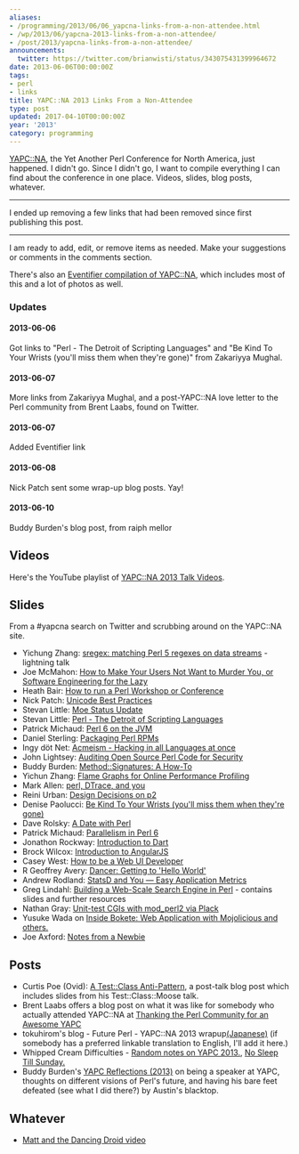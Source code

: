 ```yaml
---
aliases:
- /programming/2013/06/06_yapcna-links-from-a-non-attendee.html
- /wp/2013/06/yapcna-2013-links-from-a-non-attendee/
- /post/2013/yapcna-links-from-a-non-attendee/
announcements:
  twitter: https://twitter.com/brianwisti/status/343075431399964672
date: 2013-06-06T00:00:00Z
tags:
- perl
- links
title: YAPC::NA 2013 Links From a Non-Attendee
type: post
updated: 2017-04-10T00:00:00Z
year: '2013'
category: programming
---
```


[YAPC::NA](http://yapcna.org), the Yet Another Perl Conference for
North America, just happened. I didn't go. Since I didn't go, I want
to compile everything I can find about the conference in one
place. Videos, slides, blog posts, whatever.
<!-- TEASER_END -->

****

I ended up removing a few links that had been removed since first publishing this post.

****

I am ready to add, edit, or remove items as needed. Make your
suggestions or comments in the comments section.

There's also an [Eventifier compilation of YAPC::NA](http://eventifier.co/event/yapc13/), which includes most of this and a lot of photos as well.

### Updates

#### 2013-06-06

Got links to "Perl - The Detroit of Scripting Languages" and "Be Kind
To Your Wrists (you'll miss them when they're gone)" from Zakariyya
Mughal.

#### 2013-06-07

More links from Zakariyya Mughal, and a post-YAPC::NA love letter to
the Perl community from Brent Laabs, found on Twitter.

#### 2013-06-07

Added Eventifier link

#### 2013-06-08

Nick Patch sent some wrap-up blog posts. Yay!

#### 2013-06-10

Buddy Burden's blog post, from raiph mellor

## Videos

Here's the YouTube playlist of [YAPC::NA 2013 Talk Videos](https://www.youtube.com/playlist?list=PLA9_Hq3zhoFy0zej1j4QZtz5awFKXunZX).
	

## Slides

From a #yapcna search on Twitter and scrubbing around on the YAPC::NA site.
        
  * Yichung Zhang: [sregex: matching Perl 5 regexes on data streams](http://agentzh.org/misc/slides/yapc-na-2013-sregex.pdf) - lightning talk
  * Joe McMahon: [ How to Make Your Users Not Want to Murder You, or Software Engineering for the Lazy](http://www.slideshare.net/joe_mcmahon/how-to-make-your-users-not-want-to-murder-you-22396291)
  * Heath Bair: [How to run a Perl Workshop or Conference](https://docs.google.com/presentation/d/1HSnci2xflsStMcktaWKQ_6f5jm3yhl1coUg9tC-8iuQ/edit#slide=id.p)
  * Nick Patch: [Unicode Best Practices](https://speakerdeck.com/patch/unicode-best-practices-in-perl)
  * Stevan Little: [Moe Status Update](https://speakerdeck.com/stevan_little/moe-status-update)
  * Stevan Little: [Perl - The Detroit of Scripting Languages](https://speakerdeck.com/stevan_little/perl-the-detroit-of-scripting-languages)
  * Patrick Michaud: [Perl 6 on the JVM](http://pmichaud.com/2013/pres/yapcna-perljvm/slides/start.html)
  * Daniel Sterling: [Packaging Perl RPMs](https://github.com/eqhmcow/rpm-talk)
  * Ingy döt Net: [Acmeism - Hacking in all Languages at once](https://github.com/ingydotnet/acmeism-yapcna2013-talk)
  * John Lightsey: [Auditing Open Source Perl Code for Security](http://nixnuts.net/YAPCNA-2013-Auditing.pdf)
  * Buddy Burden: [Method::Signatures: A How-To](https://github.com/schwern/method-signatures/blob/master/talks/MShowto.pdf?raw=true)
  * Yichun Zhang: [Flame Graphs for Online Performance Profiling](http://agentzh.org/misc/slides/yapc-na-2013-flame-graphs.pdf)
  * Mark Allen: [perl, DTrace, and you](https://speakerdeck.com/mrallen1/perl-dtrace-and-you)
  * Reini Urban: [Design Decisions on p2](http://perl11.org/p2/p2-yapcna2013.pdf)
  * Denise Paolucci: [Be Kind To Your Wrists (you'll miss them when they're gone)](http://www.slideshare.net/dreamwidth/be-kind-to-your-hands)
  * Dave Rolsky: [A Date with Perl](http://www.houseabsolute.com/presentations/github/a-date-with-perl/)
  * Patrick Michaud: [Parallelism in Perl 6](http://pmichaud.com/2013/pres/yapcna-parall/)
  * Jonathon Rockway: [Introduction to Dart](https://docs.google.com/presentation/d/1hehfYo29jE7K8oXB2v1nncghLKeiINdKmDW-G1Axlxc/edit#slide=id.p)
  * Brock Wilcox: [Introduction to AngularJS](http://thelackthereof.org/docs/talks/2013%20YAPC-NA%20AngularJS/)
  * Casey West: [How to be a Web UI Developer](https://speakerdeck.com/caseywest/how-to-be-a-web-ui-developer)
  * R Geoffrey Avery: [Dancer: Getting to 'Hello World'](http://platypiventures.com/perl/present/to_hello/yapc_madison/001.html)
  * Andrew Rodland: [StatsD and You — Easy Application Metrics](http://cleverdomain.org/yapc-statsd/)
  * Greg Lindahl: [Building a Web-Scale Search Engine in Perl](http://bit.ly/yapcna_blekko_2013) - contains slides and further resources
  * Nathan Gray: [Unit-test CGIs with mod_perl2 via Plack](https://github.com/kolibrie/test-cgi-with-plack)
  * Yusuke Wada on [Inside Bokete: Web Application with Mojolicious and others.](http://www.slideshare.net/yusukebe/inside-bokete-web-application-with-mojolicious-and-others)
  * Joe Axford: [Notes from a Newbie](http://blogs.perl.org/users/j0e/2013/05/notes-from-a-newbie-20-yapcna-2013-austin.html)

## Posts
	
  * Curtis Poe (Ovid): [A Test::Class Anti-Pattern](http://blogs.perl.org/users/ovid/2013/06/a-testclass-anti-pattern.html), a post-talk blog post which includes slides from his Test::Class::Moose talk.
  * Brent Laabs offers a blog post on what it was like for somebody who actually attended YAPC::NA at [Thanking the Perl Community for an Awesome YAPC](http://blog.brentlaabs.com/2013/06/thanking-perl-community-for-awesome-yapc.html)
  * tokuhirom's blog - Future Perl - YAPC::NA 2013 wrapup[(Japanese)](http://blog.64p.org/entry/2013/06/08/124125) (if somebody has a preferred linkable translation to English, I'll add it here.)
  * Whipped Cream Difficulties - [Random notes on YAPC 2013.](http://www.sportsfirings.com/?p=10106), [No Sleep Till Sunday.](http://www.sportsfirings.com/?p=10111)
  * Buddy Burden's [YAPC Reflections (2013)](http://blogs.perl.org/users/buddy_burden/2013/06/yapc-reflections-2013.html) on being a speaker at YAPC, thoughts on different visions of Perl's future, and having his bare feet defeated (see what I did there?) by Austin's blacktop.

## Whatever

  * [Matt and the Dancing Droid video](http://youtu.be/BocdZBqyTqg)

